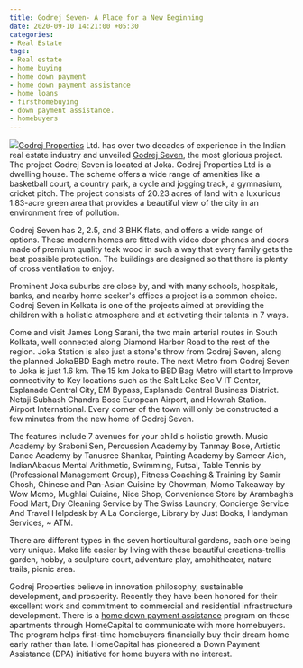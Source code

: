 ```yaml
---
title: Godrej Seven- A Place for a New Beginning
date: 2020-09-10 14:21:00 +05:30
categories:
- Real Estate
tags:
- Real estate
- home buying
- home down payment
- home down payment assistance
- home loans
- firsthomebuying
- down payment assistance.
- homebuyers
---
```


**[![](https://lh4.googleusercontent.com/GF5N8SCpSHaCHTpUj72aOpWiVPGXett91TbspZygIT1nKtgtMqpaLkZPK0vrUmr1mCWG91xZixxTHnRGY_Zqn_nKCPxAVmIPoJ6qUZ4jJBu7jILWytZ7FIiPMsQm5t0J7DhG_ubI)](https://homecapital.in/property/318/godrej-seven-2.5-bhk)**[Godrej Properties](https://homecapital.in/offering/developer/godrej-properties) Ltd. has over two decades of experience in the Indian real estate industry and unveiled [Godrej Seven](https://HomeCapital.in/property/318/godrej-seven-2.5-bhk), the most glorious project. The project Godrej Seven is located at Joka. Godrej Properties Ltd is a dwelling house. The scheme offers a wide range of amenities like a basketball court, a country park, a cycle and jogging track, a gymnasium, cricket pitch. The project consists of 20.23 acres of land with a luxurious 1.83-acre green area that provides a beautiful view of the city in an environment free of pollution.

Godrej Seven has 2, 2.5, and 3 BHK flats, and offers a wide range of options. These modern homes are fitted with video door phones and doors made of premium quality teak wood in such a way that every family gets the best possible protection. The buildings are designed so that there is plenty of cross ventilation to enjoy.

Prominent Joka suburbs are close by, and with many schools, hospitals, banks, and nearby home seeker's offices a project is a common choice. Godrej Seven in Kolkata is one of the projects aimed at providing the children with a holistic atmosphere and at activating their talents in 7 ways.

Come and visit James Long Sarani, the two main arterial routes in South Kolkata, well connected along Diamond Harbor Road to the rest of the region. Joka Station is also just a stone's throw from Godrej Seven, along the planned JokaBBD Bagh metro route. The next Metro from Godrej Seven to Joka is just 1.6 km. The 15 km Joka to BBD Bag Metro will start to Improve connectivity to Key locations such as the Salt Lake Sec V IT Center, Esplanade Central City, EM Bypass, Esplanade Central Business District. Netaji Subhash Chandra Bose European Airport, and Howrah Station. Airport International. Every corner of the town will only be constructed a few minutes from the new home of Godrej Seven.

The features include 7 avenues for your child's holistic growth. Music Academy by Sraboni Sen, Percussion Academy by Tanmay Bose, Artistic Dance Academy by Tanusree Shankar, Painting Academy by Sameer Aich, IndianAbacus Mental Arithmetic, Swimming, Futsal, Table Tennis by (Professional Management Group), Fitness Coaching & Training by Samir Ghosh, Chinese and Pan-Asian Cuisine by Chowman, Momo Takeaway by Wow Momo, Mughlai Cuisine, Nice Shop, Convenience Store by Arambagh’s Food Mart, Dry Cleaning Service by The Swiss Laundry, Concierge Service And Travel Helpdesk by A La Concierge, Library by Just Books, Handyman Services, \~ ATM.

There are different types in the seven horticultural gardens, each one being very unique. Make life easier by living with these beautiful creations-trellis garden, hobby, a sculpture court, adventure play, amphitheater, nature trails, picnic area.

Godrej Properties believe in innovation philosophy, sustainable development, and prosperity. Recently they have been honored for their excellent work and commitment to commercial and residential infrastructure development. There is a [home down payment assistance](https://homecapital.in/offering) program on these apartments through HomeCapital to communicate with more homebuyers. The program helps first-time homebuyers financially buy their dream home early rather than late. HomeCapital has pioneered a Down Payment Assistance (DPA) initiative for home buyers with no interest.